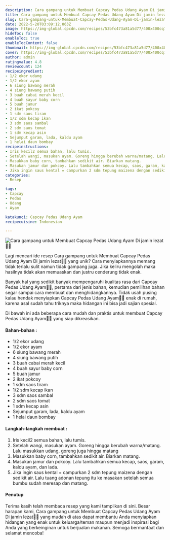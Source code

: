 ```yaml
---
description: Cara gampang untuk Membuat Capcay Pedas Udang Ayam Di jamin lezat"
title: Cara gampang untuk Membuat Capcay Pedas Udang Ayam Di jamin lezat
slug: Cara-gampang-untuk-Membuat-Capcay-Pedas-Udang-Ayam-Di-jamin-lezat
date: 2022-5-20T03:09:12.063Z
image: https://img-global.cpcdn.com/recipes/53bfc473a81a5d77/400x400cq70/photo.jpg
hideToc: false
enableToc: true
enableTocContent: false
thumbnail: https://img-global.cpcdn.com/recipes/53bfc473a81a5d77/400x400cq70/photo.jpg
cover: https://img-global.cpcdn.com/recipes/53bfc473a81a5d77/400x400cq70/photo.jpg
author: admin
ratingvalue: 4.8
reviewcount: 124
recipeingredient:
- 1/2 ekor udang
- 1/2 ekor ayam
- 6 siung bawang merah
- 4 siung bawang putih
- 3 buah cabai merah kecil
- 4 buah sayur baby corn
- 5 buah jamur
- 2 ikat pokcoy
- 1 sdm saos tiram
- 1/2 sdm kecap ikan
- 3 sdm saos sambal
- 2 sdm saos tomat
- 1 sdm kecap asin
- Sejumput garam, lada, kaldu ayam
- 1 helai daun bombay
recipeinstructions:
- Iris kecil2 semua bahan, lalu tumis.
- Setelah wangi, masukan ayam. Goreng hingga berubah warna/matang. Lalu masukkan udang, goreng juga hingga matang
- Masukkan baby corn, tambahkan sedikit air. Biarkan matang.
- Masukan jamur dan pokcoy. Lalu tambahkan semua kecap, saos, garam, kaldu ayam, dan lada.
- Jika ingin saus kental = campurkan 2 sdm tepung maizena dengan sedikit air. Lalu tuang adonan tepung itu ke masakan setelah semua bumbu sudah meresap dan matang.
categories:
- Resep

tags:
- Capcay
- Pedas
- Udang
- Ayam

katakunci: Capcay Pedas Udang Ayam
recipecuisine: Indonesian

---
```


![Cara gampang untuk Membuat Capcay Pedas Udang Ayam Di jamin lezat👩‍🍳](https://img-global.cpcdn.com/recipes/53bfc473a81a5d77/400x400cq70/photo.jpg)

Lagi mencari ide resep Cara gampang untuk Membuat Capcay Pedas Udang Ayam Di jamin lezat👩‍🍳 yang unik? Cara menyiapkannya memang tidak terlalu sulit namun tidak gampang juga. Jika keliru mengolah maka hasilnya tidak akan memuaskan dan justru cenderung tidak enak.

Banyak hal yang sedikit banyak mempengaruhi kualitas rasa dari Capcay Pedas Udang Ayam👩‍🍳, pertama dari jenis bahan, kemudian pemilihan bahan segar sampai cara membuat dan menghidangkannya. Tidak usah pusing kalau hendak menyiapkan Capcay Pedas Udang Ayam👩‍🍳 enak di rumah, karena asal sudah tahu triknya maka hidangan ini bisa jadi sajian spesial.

Di bawah ini ada beberapa cara mudah dan praktis untuk membuat Capcay Pedas Udang Ayam👩‍🍳 yang siap dikreasikan.

<!--inarticleads1-->

#### Bahan-bahan :

- 1/2 ekor udang
- 1/2 ekor ayam
- 6 siung bawang merah
- 4 siung bawang putih
- 3 buah cabai merah kecil
- 4 buah sayur baby corn
- 5 buah jamur
- 2 ikat pokcoy
- 1 sdm saos tiram
- 1/2 sdm kecap ikan
- 3 sdm saos sambal
- 2 sdm saos tomat
- 1 sdm kecap asin
- Sejumput garam, lada, kaldu ayam
- 1 helai daun bombay

<!--inarticleads2-->

#### Langkah-langkah membuat :

1. Iris kecil2 semua bahan, lalu tumis.
1. Setelah wangi, masukan ayam. Goreng hingga berubah warna/matang. Lalu masukkan udang, goreng juga hingga matang
1. Masukkan baby corn, tambahkan sedikit air. Biarkan matang.
1. Masukan jamur dan pokcoy. Lalu tambahkan semua kecap, saos, garam, kaldu ayam, dan lada.
1. Jika ingin saus kental = campurkan 2 sdm tepung maizena dengan sedikit air. Lalu tuang adonan tepung itu ke masakan setelah semua bumbu sudah meresap dan matang.

#### Penutup

Terima kasih telah membaca resep yang kami tampilkan di sini. Besar harapan kami, Cara gampang untuk Membuat Capcay Pedas Udang Ayam Di jamin lezat👩‍🍳 yang mudah di atas dapat membantu Anda menyiapkan hidangan yang enak untuk keluarga/teman maupun menjadi inspirasi bagi Anda yang berkeinginan untuk berjualan makanan. Semoga bermanfaat dan selamat mencoba!